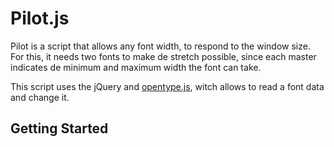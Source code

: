 # Pilot.js
Pilot is a script that allows any font width, to respond to the window size. For this, it needs two fonts to make de stretch possible, since each master indicates de minimum and maximum width the font can take. </p>

This script uses the jQuery and [opentype.js](http://opentype.js.org/), witch allows to read a font data and change it.

## Getting Started
  <script type="text/javascript" src="js/jquery.min.js"></script> 
  <script type="text/javascript" src="js/opentype_add.js"></script>
  <script type="text/javascript" src="js/pilot.js"></script>
